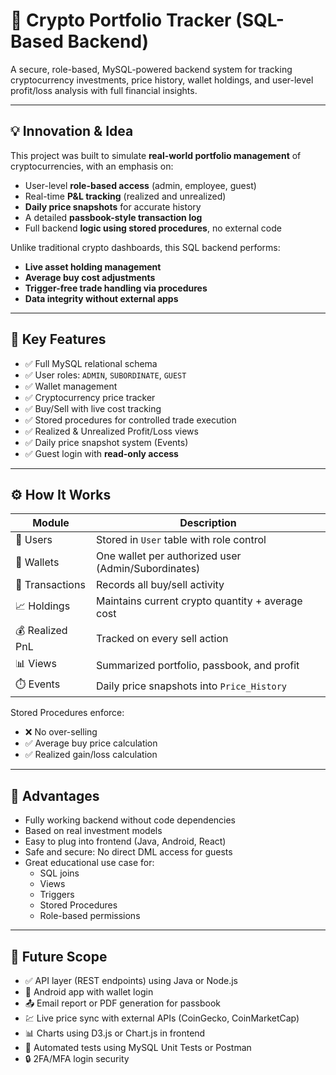 # 💼 Crypto Portfolio Tracker (SQL-Based Backend)

A secure, role-based, MySQL-powered backend system for tracking cryptocurrency investments, price history, wallet holdings, and user-level profit/loss analysis with full financial insights.

---

## 💡 Innovation & Idea

This project was built to simulate **real-world portfolio management** of cryptocurrencies, with an emphasis on:
- User-level **role-based access** (admin, employee, guest)
- Real-time **P&L tracking** (realized and unrealized)
- **Daily price snapshots** for accurate history
- A detailed **passbook-style transaction log**
- Full backend **logic using stored procedures**, no external code

Unlike traditional crypto dashboards, this SQL backend performs:
- **Live asset holding management**
- **Average buy cost adjustments**
- **Trigger-free trade handling via procedures**
- **Data integrity without external apps**

---

## 📌 Key Features

- ✅ Full MySQL relational schema
- ✅ User roles: `ADMIN`, `SUBORDINATE`, `GUEST`
- ✅ Wallet management
- ✅ Cryptocurrency price tracker
- ✅ Buy/Sell with live cost tracking
- ✅ Stored procedures for controlled trade execution
- ✅ Realized & Unrealized Profit/Loss views
- ✅ Daily price snapshot system (Events)
- ✅ Guest login with **read-only access**

---

## ⚙️ How It Works

| Module        | Description |
|---------------|-------------|
| 🧍 Users        | Stored in `User` table with role control |
| 💼 Wallets      | One wallet per authorized user (Admin/Subordinates) |
| 💸 Transactions | Records all buy/sell activity |
| 📈 Holdings     | Maintains current crypto quantity + average cost |
| 💰 Realized PnL | Tracked on every sell action |
| 📊 Views        | Summarized portfolio, passbook, and profit |
| ⏱️ Events       | Daily price snapshots into `Price_History` |

Stored Procedures enforce:
- ❌ No over-selling
- ✅ Average buy price calculation
- ✅ Realized gain/loss calculation

---

## 🌟 Advantages

- Fully working backend without code dependencies
- Based on real investment models
- Easy to plug into frontend (Java, Android, React)
- Safe and secure: No direct DML access for guests
- Great educational use case for:
  - SQL joins
  - Views
  - Triggers
  - Stored Procedures
  - Role-based permissions

---

## 🚀 Future Scope

- ✅ API layer (REST endpoints) using Java or Node.js
- 📱 Android app with wallet login
- 📤 Email report or PDF generation for passbook
- 💹 Live price sync with external APIs (CoinGecko, CoinMarketCap)
- 📊 Charts using D3.js or Chart.js in frontend
- 🧪 Automated tests using MySQL Unit Tests or Postman
- 🔒 2FA/MFA login security
